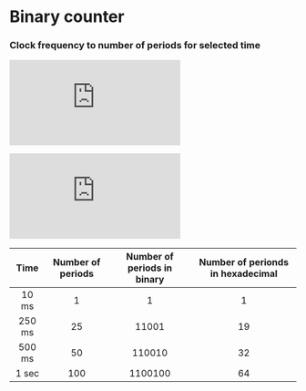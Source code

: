 # Binary counter

### Clock frequency to number of periods for selected time
![fclk](https://latex.codecogs.com/gif.latex?f_c_l_k%20%3D%2010kHz)

![Tclk](https://latex.codecogs.com/gif.latex?T_c_l_k%20%3D%20%7B%7D%5Cfrac%7B1%7D%7Bf_c_l_k%7D%20%3D%20%7B%7D%5Cfrac%7B1%7D%7B10000%7D%20%3D%200.0001)

| **Time** | **Number of periods** | **Number of periods in binary** | **Number of perionds in hexadecimal** |
| :-: | :-: | :-: | :-: |
| 10 ms | 1 | 1 | 1 |
| 250 ms | 25 | 11001 | 19 |
| 500 ms | 50 | 110010 | 32 |
| 1 sec | 100 | 1100100 | 64 |


